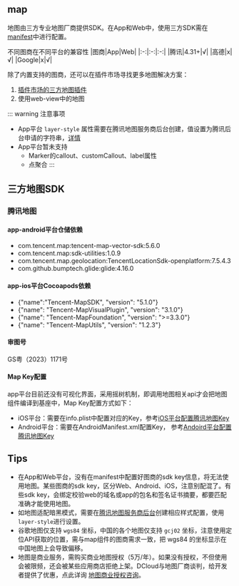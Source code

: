 ## map

<!-- UTSCOMJSON.map.description -->

地图由三方专业地图厂商提供SDK。在App和Web中，使用三方SDK需在[manifest](../collocation/manifest.md)中进行配置。

<!-- UTSCOMJSON.map.compatibility -->

不同图商在不同平台的兼容性
|图商|App|Web|
|:-:|:-:|:-:|
|腾讯|4.31+|√|
|高德|x|√|
|Google|x|√|

除了内置支持的图商，还可以在插件市场寻找更多地图解决方案：
1. [插件市场的三方地图插件](https://ext.dcloud.net.cn/search?q=%E5%9C%B0%E5%9B%BE&orderBy=Relevance&uni-appx=1)
2. 使用web-view中的地图

<!-- UTSCOMJSON.map.attribute -->

<!-- UTSCOMJSON.map.event -->

<!-- UTSCOMJSON.map.component_type -->

<!-- UTSCOMJSON.map.children -->

::: warning 注意事项
- App平台 `layer-style` 属性需要在腾讯地图服务商后台创建，值设置为腾讯后台申请的字符串，[详情](https://lbs.qq.com/dev/console/custom/mapStyle)
- App平台暂未支持
    - Marker的callout、customCallout、label属性
    - 点聚合
:::

<!-- UTSCOMJSON.map.example -->

## 三方地图SDK  

### 腾讯地图

#### app-android平台仓储依赖
- com.tencent.map:tencent-map-vector-sdk:5.6.0
- com.tencent.map:sdk-utilities:1.0.9
- com.tencent.map.geolocation:TencentLocationSdk-openplatform:7.5.4.3
- com.github.bumptech.glide:glide:4.16.0

#### app-ios平台Cocoapods依赖
- {"name":"Tencent-MapSDK", "version": "5.1.0"}
- {"name": "Tencent-MapVisualPlugin", "version": "3.1.0"}
- {"name": "Tencent-MapFoundation", "version": ">=3.3.0"}
- {"name": "Tencent-MapUtils", "version": "1.2.3"}

#### 审图号

GS粤（2023）1171号

#### Map Key配置

app平台目前还没有可视化界面，采用摇树机制，即调用地图相关api才会把地图组件编译到基座中，Map Key配置方式如下：

- iOS平台：需要在info.plist中配置对应的Key，参考[iOS平台配置腾讯地图Key](../collocation/manifest-modules.md#uni-map-tencent-ios-key)
- Android平台：需要在AndroidManifest.xml配置Key， 参考[Andoird平台配置腾讯地图Key](../collocation/manifest-modules.md#uni-map-tencent-android-key)


## Tips
- 在App和Web平台，没有在manifest中配置好图商的sdk key信息，将无法使用地图。某些图商的sdk key，区分Web、Android、iOS，注意别配混了。有些sdk key，会绑定校验web的域名或app的包名和签名证书摘要，都要匹配准确才能使用地图。
- 如地图适配暗黑模式，需要在[腾讯地图服务商后台](https://lbs.qq.com/dev/console/custom/mapStyle)创建相应样式配置，使用`layer-style`进行设置。
- 谷歌地图仅支持 `wgs84` 坐标，中国的各个地图仅支持 `gcj02` 坐标，注意使用定位API获取的位置，需与map组件的图商需求一致，把 wgs84 的坐标显示在中国地图上会导致偏移。
- 地图是商业服务，需购买商业地图授权（5万/年）。如果没有授权，不但使用会被限频，还会被某些应用商店拒绝上架。DCloud与地图厂商谈判，给开发者提供了优惠，点此详询 [地图商业授权咨询](https://ask.dcloud.net.cn/explore/map/)。

<!-- UTSCOMJSON.map.reference -->

